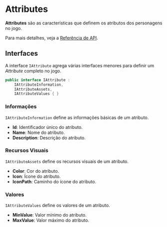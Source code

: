 # Attributes

**Attributes** são as características que definem os atributos dos personagens no jogo.

Para mais detalhes, veja a [Referência de API](../../api/DiceRolling.Attributes.md).

## Interfaces

A interface `IAttribute` agrega várias interfaces menores para definir um _Attribute_ completo no jogo.

```csharp
public interface IAttribute :
    IAttributeInformation,
    IAttributeAssets,
    IAttributeValues { }
```

### Informações

`IAttributeInformation` define as informações básicas de um atributo.

- **Id**: Identificador único do atributo.
- **Name**: Nome do atributo.
- **Description**: Descrição do atributo.

### Recursos Visuais

`IAttributeAssets` define os recursos visuais de um atributo.

- **Color**: Cor do atributo.
- **Icon**: Ícone do atributo.
- **IconPath**: Caminho do ícone do atributo.

### Valores

`IAttributeValues` define os valores de um atributo.

- **MinValue**: Valor mínimo do atributo.
- **MaxValue**: Valor máximo do atributo.
